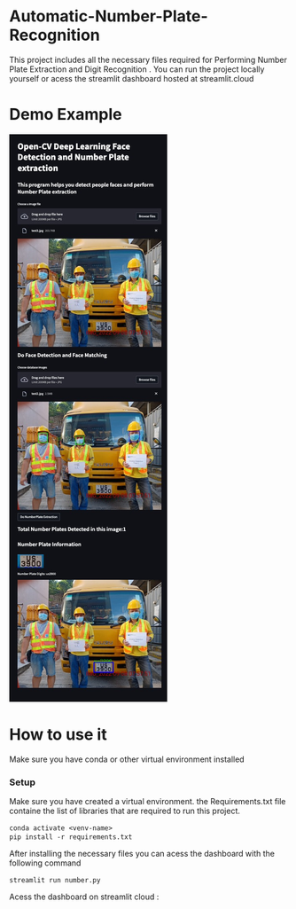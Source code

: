 # Automatic-Number-Plate-Recognition

This project includes all the necessary files required for Performing Number Plate Extraction and Digit Recognition . You can run the project locally yourself or acess the streamlit dashboard hosted at streamlit.cloud

# Demo Example 
![Number Plate Recognition](https://github.com/Yega-Noragami/Automatic-Number-Plate-Recognition/blob/main/index.jpg)

# How to use it
Make sure you have conda or other virtual environment installed
### Setup
Make sure you have created a virtual environment. the Requirements.txt file containe the list of libraries that are required to run this project. 

```
conda activate <venv-name>
pip install -r requirements.txt
```

After installing the necessary files you can acess the dashboard with the following command
```
streamlit run number.py
```

Acess the dashboard on streamlit cloud : 

